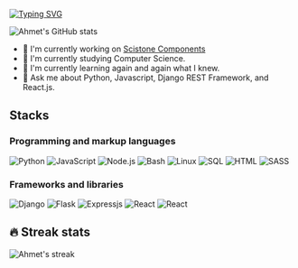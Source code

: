 
[![Typing SVG](https://readme-typing-svg.demolab.com/?lines=Hi+there,+I'm+Ahmet!+👋;I'm+a+self-taught+Full+Stack+Developer)](https://git.io/typing-svg)

![Ahmet's GitHub stats](https://github-readme-stats.vercel.app/api?username=degerahmet&theme=github_dark&show_icons=true&count_private=true&title_color=C96702&bg_color=03071E&icon_color=AACCEE&text_color=8C7C73)

- 🔭 I'm currently working on [Scistone Components](https://github.com/scistone/scistone-react-components)
- 📖 I'm currently studying Computer Science.
- 🌱 I'm currently learning again and again what I knew.
- 💬 Ask me about Python, Javascript, Django REST Framework, and React.js.

## Stacks

### Programming and markup languages

<p>
    <img alt="Python" src="https://img.shields.io/badge/Python-14354C.svg?logo=python&logoColor=white">
    <img alt="JavaScript" src="https://img.shields.io/badge/JavaScript-F7DF1E.svg?logo=javascript&logoColor=black">
    <img alt="Node.js" src="https://img.shields.io/badge/Node.js-43853D.svg?logo=node.js&logoColor=white">
    <img alt="Bash" src="https://img.shields.io/badge/Bash-121011.svg?logo=gnu-bash&logoColor=white">
    <img alt="Linux" src="https://img.shields.io/badge/Linux-14354C.svg?logo=linux&logoColor=white">
    <img alt="SQL" src="https://custom-icon-badges.demolab.com/badge/SQL-025E8C.svg?logo=database&logoColor=white">
    <img alt="HTML" src="https://img.shields.io/badge/HTML-43853D.svg?logo=html5&logoColor=white">
    <img alt="SASS" src="https://img.shields.io/badge/Sass-hotpink.svg?logo=SASS&logoColor=white">
</p>


### Frameworks and libraries
<p>
   <img alt="Django" src="https://img.shields.io/badge/Django-092D1F.svg?logo=django&logoColor=white">
   <img alt="Flask" src="https://img.shields.io/badge/Flask-000000.svg?logo=flask&logoColor=white">
   <img alt="Expressjs" src="https://img.shields.io/badge/Express.js-404d59.svg?logo=express&logoColor=white">
   <img alt="React" src="https://img.shields.io/badge/React-20232a.svg?logo=react&logoColor=%2361DAFB">
   <img alt="React" src="https://img.shields.io/badge/React%20Native-20232a.svg?logo=react&logoColor=%2361DAFB">
</p>


## 🔥 Streak stats

<p align="left">
    <img alt="Ahmet's streak" src="https://streak-stats.demolab.com?user=degerahmet&theme=elegant&fire=DD2727"/>
  </a>
</p>


<!--
**degerahmet/degerahmet** is a ✨ _special_ ✨ repository because its `README.md` (this file) appears on your GitHub profile.

Here are some ideas to get you started:

- 🔭 I’m currently working on ...
- 🌱 I’m currently learning ...
- 👯 I’m looking to collaborate on ...
- 🤔 I’m looking for help with ...
- 💬 Ask me about ...
- 📫 How to reach me: ...
- 😄 Pronouns: ...
- ⚡ Fun fact: ...
-->

